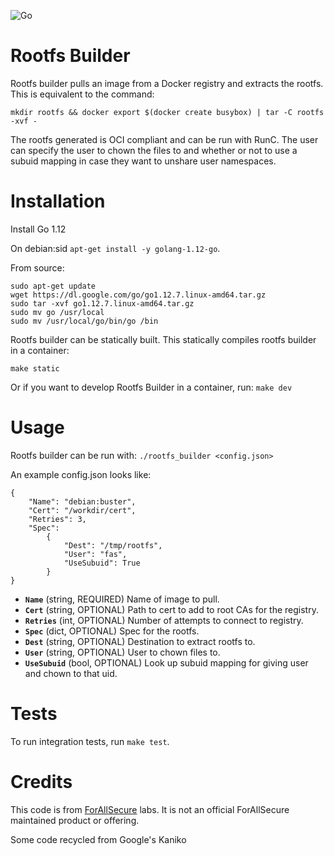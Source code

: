 ![Go](https://github.com/ForAllSecure/rootfs_builder/workflows/Go/badge.svg?branch=master)

Rootfs Builder
======

Rootfs builder pulls an image from a Docker registry and extracts the
rootfs.  This is equivalent to the command:

`mkdir rootfs && docker export $(docker create busybox) | tar -C rootfs -xvf -`

The rootfs generated is OCI compliant and can be run with RunC.  The
user can specify the user to chown the files to and whether or not to
use a subuid mapping in case they want to unshare user namespaces.

Installation
=====
Install Go 1.12

On debian:sid
`apt-get install -y golang-1.12-go`.

From source:
```
sudo apt-get update
wget https://dl.google.com/go/go1.12.7.linux-amd64.tar.gz
sudo tar -xvf go1.12.7.linux-amd64.tar.gz
sudo mv go /usr/local
sudo mv /usr/local/go/bin/go /bin
```

Rootfs builder can be statically built.  This statically compiles
rootfs builder in a container:

`make static`

Or if you want to develop Rootfs Builder in a container, run:
`make dev`

Usage
=====
Rootfs builder can be run with:
`./rootfs_builder <config.json>`

An example config.json looks like:
```
{
    "Name": "debian:buster",
    "Cert": "/workdir/cert",
    "Retries": 3,
    "Spec":
        {
            "Dest": "/tmp/rootfs",
            "User": "fas",
            "UseSubuid": True
        }
}
```
* **`Name`** (string, REQUIRED) Name of image to pull.
* **`Cert`** (string, OPTIONAL) Path to cert to add to root CAs for the registry.
* **`Retries`** (int, OPTIONAL) Number of attempts to connect to registry.
* **`Spec`** (dict, OPTIONAL) Spec for the rootfs.
* **`Dest`** (string, OPTIONAL) Destination to extract rootfs to.
* **`User`** (string, OPTIONAL) User to chown files to.
* **`UseSubuid`** (bool, OPTIONAL) Look up subuid mapping for giving user and chown to that uid.

Tests
=====
To run integration tests, run `make test`.

Credits
=====

This code is from [ForAllSecure](https://forallsecure.com) labs. It is
not an official ForAllSecure maintained product or offering.

Some code recycled from Google's Kaniko
